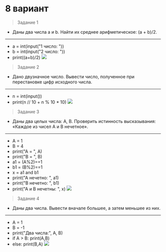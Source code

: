 # 8 вариант
>Задание 1
+ Даны два числа a и b. Найти их среднее арифметическое: (a + b)/2.
***
+ a = int(input("1 число: "))
+ b = int(input("2 число: "))
+ print((a+b)/2)
![](https://user-images.githubusercontent.com/92584138/139256965-d1fc8e29-dd3b-4df0-8c73-fda6831289e9.png)
>Задание 2
+ Дано двузначное число. Вывести число, полученное при перестановке цифр исходного числа.
***
+ n = int(input())
+ print(n // 10 + n % 10 * 10)
![](https://user-images.githubusercontent.com/92584138/139257477-e1e243fd-f3d5-4485-9eac-81110a39102c.png)
>Задание 3
+ Даны два целых числа: A, B. Проверить истинность высказывания:
«Каждое из чисел A и B нечетное».
***
+ A = 1
+ B = 4
+ print("A = ", A)
+ print("B = ", B)
+ a1 = (A%2)==1
+ b1 = (B%2)==1
+ x = a1 and b1
+ print("A нечетно: ", a1)
+ print("B нечетно: ", b1)
+ print("A и B нечетны: ", x)
![](https://user-images.githubusercontent.com/92584138/139258855-13019370-0656-4af9-91f1-fa52704418bb.png)
>Задание 4
+ Даны два числа. Вывести вначале большее, а затем меньшее из них.
***
+ A = 1
+ B = -1
+ print("Два числа:", A, B)
+ if A > B:
    print(A,B)
+ else:
    print(B,A)
    ![](https://user-images.githubusercontent.com/92584138/139260201-4c4d7fc1-3ebc-4bd5-a2a0-60228609068f.png)

